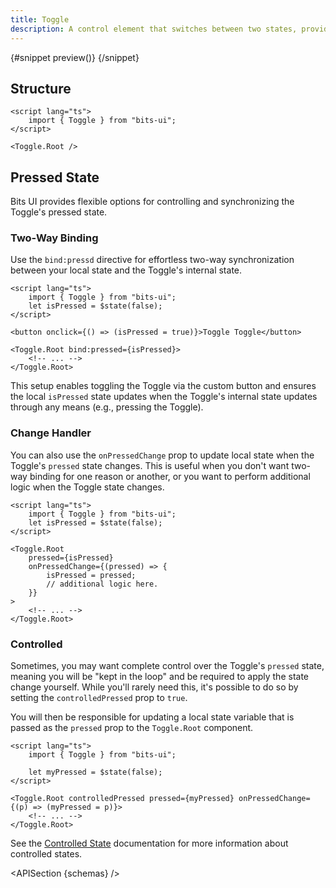 ```yaml
---
title: Toggle
description: A control element that switches between two states, providing a binary choice.
---
```


<script>
	import { APISection, ComponentPreviewV2, ToggleDemo } from '$lib/components/index.js'
	export let schemas;
</script>

<ComponentPreviewV2 name="toggle-demo" comp="Toggle">

{#snippet preview()}
<ToggleDemo />
{/snippet}

</ComponentPreviewV2>

## Structure

```svelte
<script lang="ts">
	import { Toggle } from "bits-ui";
</script>

<Toggle.Root />
```

## Pressed State

Bits UI provides flexible options for controlling and synchronizing the Toggle's pressed state.

### Two-Way Binding

Use the `bind:pressd` directive for effortless two-way synchronization between your local state and the Toggle's internal state.

```svelte {3,6,8}
<script lang="ts">
	import { Toggle } from "bits-ui";
	let isPressed = $state(false);
</script>

<button onclick={() => (isPressed = true)}>Toggle Toggle</button>

<Toggle.Root bind:pressed={isPressed}>
	<!-- ... -->
</Toggle.Root>
```

This setup enables toggling the Toggle via the custom button and ensures the local `isPressed` state updates when the Toggle's internal state updates through any means (e.g., pressing the Toggle).

### Change Handler

You can also use the `onPressedChange` prop to update local state when the Toggle's `pressed` state changes. This is useful when you don't want two-way binding for one reason or another, or you want to perform additional logic when the Toggle state changes.

```svelte {3,7-11}
<script lang="ts">
	import { Toggle } from "bits-ui";
	let isPressed = $state(false);
</script>

<Toggle.Root
	pressed={isPressed}
	onPressedChange={(pressed) => {
		isPressed = pressed;
		// additional logic here.
	}}
>
	<!-- ... -->
</Toggle.Root>
```

### Controlled

Sometimes, you may want complete control over the Toggle's `pressed` state, meaning you will be "kept in the loop" and be required to apply the state change yourself. While you'll rarely need this, it's possible to do so by setting the `controlledPressed` prop to `true`.

You will then be responsible for updating a local state variable that is passed as the `pressed` prop to the `Toggle.Root` component.

```svelte
<script lang="ts">
	import { Toggle } from "bits-ui";

	let myPressed = $state(false);
</script>

<Toggle.Root controlledPressed pressed={myPressed} onPressedChange={(p) => (myPressed = p)}>
	<!-- ... -->
</Toggle.Root>
```

See the [Controlled State](/docs/controlled-state) documentation for more information about controlled states.

<APISection {schemas} />
